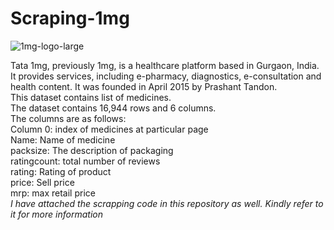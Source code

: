 # Scraping-1mg  

![1mg-logo-large](https://user-images.githubusercontent.com/107141644/177743884-c507870f-6e93-4ce0-a1ed-1799c883a735.png)

Tata 1mg, previously 1mg, is a healthcare platform based in Gurgaon, India. It provides services, including e-pharmacy, diagnostics, e-consultation and health content. It was founded in April 2015 by Prashant Tandon.  
This dataset contains list of medicines.  
The dataset contains 16,944 rows and 6 columns.  
The columns are as follows:  
Column 0: index of medicines at particular page  
Name: Name of medicine  
packsize: The description of packaging  
ratingcount: total number of reviews  
rating: Rating of product  
price: Sell price  
mrp: max retail price  
*I have attached the scrapping code in this repository as well. Kindly refer to it for more information* 
